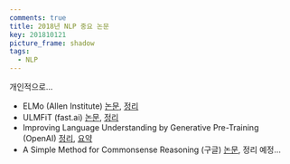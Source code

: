 ```yaml
---
comments: true
title: 2018년 NLP 중요 논문
key: 201810121
picture_frame: shadow
tags:
  - NLP
---
```


개인적으로...

<!--more-->

- ELMo (Allen Institute) [논문](https://arxiv.org/pdf/1802.05365.pdf), [정리](http://rokrokss.com/post/2018/10/11/Deep-contextualized-word-representations-%EC%9A%94%EC%95%BD-%EC%A0%95%EB%A6%AC-%EC%84%A4%EB%AA%85-ELMo.html)
- ULMFiT (fast.ai) [논문](https://arxiv.org/pdf/1801.06146.pdf), [정리](http://rokrokss.com/post/2018/07/03/universal-language-model-fine-tuning-for-text-classification-%EC%9A%94%EC%95%BD-%EC%A0%95%EB%A6%AC-%EC%84%A4%EB%AA%85-ULMFiT.html)
- Improving Language Understanding by Generative Pre-Training (OpenAI) [정리](https://s3-us-west-2.amazonaws.com/openai-assets/research-covers/language-unsupervised/language_understanding_paper.pdf), [요약](http://rokrokss.com/post/2018/10/12/Improving-Language-Understanding-by-Generative-Pre-Training-%EC%9A%94%EC%95%BD-%EC%84%A4%EB%AA%85-%EC%A0%95%EB%A6%AC.html)
- A Simple Method for Commonsense Reasoning (구글) [논문](https://arxiv.org/pdf/1806.02847.pdf), 정리 예정...